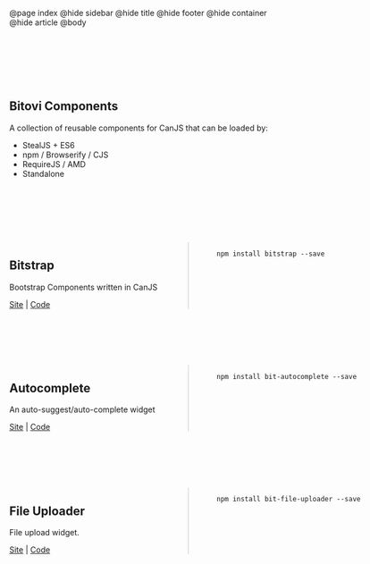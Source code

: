 @page index
@hide sidebar
@hide title
@hide footer
@hide container
@hide article
@body

<section style="width: 800px; margin:100px auto 20px auto; overflow:hidden;">

# Bitovi Components

A collection of reusable components for CanJS that can be loaded by:

- StealJS + ES6
- npm / Browserify / CJS
- RequireJS / AMD
- Standalone

</section>

<section style="width: 800px; margin:100px auto 20px auto; overflow:hidden;">

<div style="border-right: 1px solid #ccc; padding-right:20px; margin-right:50px; float:left; width:300px;">
	<h2>Bitstrap</h2>
	<p>Bootstrap Components written in CanJS</p>
	<a href="http://bitovi-components.github.io/bitstrap">Site</a> | <a href="http://github.com/bitovi-components/bitstrap">Code</a>
</div>
<div style="float:left; width: 380px;">
	<pre>
<code class="language-bash">npm install bitstrap --save</code>
	</pre>
</div>

</section>


<section style="width: 800px; margin:100px auto 20px auto; overflow:hidden;">

<div style="border-right: 1px solid #ccc; padding-right:20px; margin-right:50px; float:left; width:300px;">
	<h2>Autocomplete</h2>
	<p>An auto-suggest/auto-complete widget</p>
	<a href="http://bitovi-components.github.io/bit-autocomplete">Site</a> | <a href="http://github.com/bitovi-components/bit-autocomplete">Code</a>
</div>
<div style="float:left; width: 380px;">
	<pre>
<code class="language-bash">npm install bit-autocomplete --save</code>
	</pre>
</div>

</section>

<section style="width: 800px; margin:100px auto 20px auto; overflow:hidden;">

<div style="border-right: 1px solid #ccc; padding-right:20px; margin-right:50px; float:left; width:300px;">
	<h2>File Uploader</h2>
	<p>File upload widget.</p>
	<a href="http://bitovi-components.github.io/bit-file-uploader">Site</a> | <a href="http://github.com/bitovi-components/bit-file-uploader">Code</a>
</div>
<div style="float:left; width: 380px;">
	<pre>
<code class="language-bash">npm install bit-file-uploader --save</code>
	</pre>
</div>

</section>
